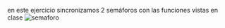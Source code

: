 en este ejercicio sincronizamos 2 semáforos con las funciones vistas en clase
![semaforo ](https://github.com/user-attachments/assets/6a3dac3a-8e84-4f0f-aadb-ee94dab97c8d)
